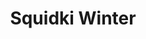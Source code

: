 ---
slug: squidki-winter
title: Squidki Winter
description: "Squidki Winter is an exciting online game. Play for free directly in your browser!"
icon: /images/new_mods/Sprunki Winter.png
url: https://wowtbc.net/sprunkin/sprunki-winter/index.html
previewImage: /images/new_mods/Sprunki Winter.png
type: new mods

# SEO配置
seo:
  title: "Squidki Winter - Play Free Online Game | Fun Browser Games"
  description: "Squidki Winter - Play this fun online game for free in your browser. No download required!"
  ogImage: "/images/new_mods/Sprunki Winter.png"
  keywords: "squidki-winter, online game, browser game, free game, new mods game, play online"

videoUrls:
  - https://www.youtube.com/embed/example1
  - https://www.youtube.com/embed/example2

whyPlay:
  title: "Why Play Squidki Winter?"
  items:
    - "Immersive Gameplay: Squidki Winter offers an engaging and immersive gaming experience that will keep you entertained for hours"
    - "Challenging Levels: Test your skills with increasingly difficult challenges and obstacles"
    - "Beautiful Graphics: Enjoy stunning visuals and smooth animations that bring the game world to life"
    - "Regular Updates: New content and features are added regularly to keep the game fresh and exciting"
    - "Free to Play: Experience all the fun without spending a penny"
    - "Community Features: Connect with other players, share strategies, and compete for high scores"
    - "Cross-Platform: Play on any device with a web browser, no downloads required"

features:
  title: "Key Features of Squidki Winter"
  image: "/images/new_mods/Sprunki Winter.png"
  items:
    - "Intuitive Controls: Easy to learn controls make Squidki Winter accessible for players of all skill levels"
    - "Multiple Game Modes: Enjoy various gameplay options that provide different challenges and experiences"
    - "Character Customization: Personalize your gaming experience with unique characters and items"
    - "Achievement System: Complete special tasks to earn rewards and recognition"
    - "Leaderboards: Compete with players worldwide and see who can achieve the highest scores"

characteristics:
  title: "Game Characteristics"
  image: "/images/new_mods/Sprunki Winter.png"
  items:
    - "Genre: New mods game with elements of strategy and skill"
    - "Difficulty: Suitable for both casual gamers and those seeking a challenge"
    - "Play Time: Quick sessions or extended gameplay, depending on your preference"
    - "Art Style: Vibrant and engaging visuals that enhance the gaming experience"
    - "Sound Design: Immersive audio that complements the gameplay perfectly"

info: "Squidki Winter is an exciting online game that offers players a unique and engaging gaming experience. With its intuitive controls, stunning visuals, and challenging gameplay, Squidki Winter provides hours of entertainment for players of all ages and skill levels. Whether you're looking for a quick gaming session during a break or an extended play session, Squidki Winter delivers an immersive experience that will keep you coming back for more. The game features multiple levels of increasing difficulty, ensuring that players are constantly challenged as they progress. With regular updates adding new content and features, Squidki Winter remains fresh and exciting, providing endless entertainment options for its growing community of players."

howToPlayIntro: "Welcome to Squidki Winter! This guide will walk you through the basics and help you master the game. Whether you're a beginner or looking to improve your skills, these tips and instructions will enhance your gaming experience."

howToPlaySteps:
  - title: "Getting Started"
    description: "Begin your Squidki Winter adventure by familiarizing yourself with the controls. Use your keyboard or mouse to navigate through the game interface. The tutorial will guide you through the basic mechanics and help you understand the objectives."
  - title: "Understanding the Objectives"
    description: "In Squidki Winter, your main goal is to progress through levels by completing specific objectives. Each level presents unique challenges that require different strategies and approaches."
  - title: "Mastering the Controls"
    description: "Practice using the controls to improve your precision and reaction time. Squidki Winter requires quick reflexes and strategic thinking to overcome obstacles and defeat opponents."
  - title: "Utilizing Power-ups"
    description: "Collect power-ups throughout the game to enhance your abilities and overcome difficult challenges. Each power-up offers unique advantages that can be crucial for success."
  - title: "Developing Strategies"
    description: "As you progress in Squidki Winter, develop effective strategies for different scenarios. Analyze patterns, anticipate challenges, and adapt your approach to maximize your performance."

faq:
  title: "Frequently Asked Questions about Squidki Winter"
  items:
    - question: "Is Squidki Winter free to play?"
      answer: "Yes, Squidki Winter is completely free to play directly in your web browser. No downloads or purchases are required to enjoy the full game experience."
    - question: "Can I play Squidki Winter on mobile devices?"
      answer: "Yes, Squidki Winter is optimized for both desktop and mobile play. You can enjoy the game on any device with a web browser and internet connection."
    - question: "Are there any in-game purchases?"
      answer: "While Squidki Winter is free to play, there may be optional in-game purchases available for cosmetic items or additional features that don't affect core gameplay."
    - question: "How often is Squidki Winter updated?"
      answer: "The developers regularly update Squidki Winter with new content, features, and improvements based on player feedback and game performance."
    - question: "Can I play Squidki Winter offline?"
      answer: "Currently, Squidki Winter requires an internet connection to play as it's a browser-based online game."
    - question: "Is Squidki Winter suitable for children?"
      answer: "Yes, Squidki Winter is designed to be family-friendly and suitable for players of all ages."
    - question: "How do I report bugs or issues?"
      answer: "If you encounter any problems while playing Squidki Winter, you can report them through the game's support page or contact the developers directly through their website."
    - question: "Still Have Questions?"
      answer: "If you have additional questions about Squidki Winter that aren't covered in this FAQ, please visit our support center or contact our customer service team for assistance."
---
